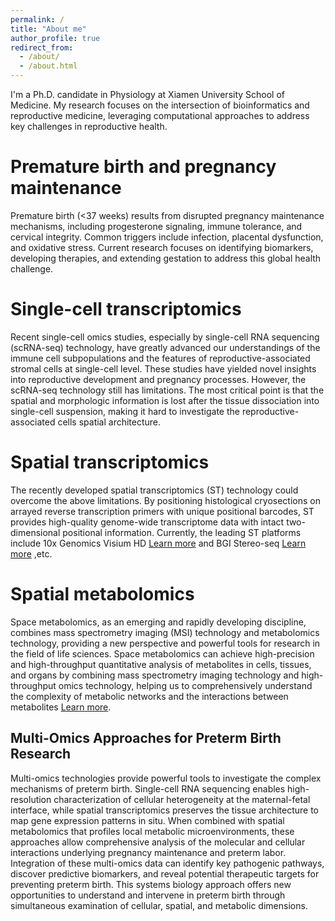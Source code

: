 ```yaml
---
permalink: /
title: "About me"
author_profile: true
redirect_from: 
  - /about/
  - /about.html
---
```


I'm a Ph.D. candidate in Physiology at Xiamen University School of Medicine. My research focuses on the intersection of bioinformatics and reproductive medicine, leveraging computational approaches to address key challenges in reproductive health.

Premature birth and pregnancy maintenance
======
Premature birth (<37 weeks) results from disrupted pregnancy maintenance mechanisms, including progesterone signaling, immune tolerance, and cervical integrity. Common triggers include infection, placental dysfunction, and oxidative stress. Current research focuses on identifying biomarkers, developing therapies, and extending gestation to address this global health challenge.


Single-cell transcriptomics
======
Recent single-cell omics studies, especially by single-cell RNA sequencing (scRNA-seq) technology, have greatly advanced our understandings of the immune cell subpopulations and the features of reproductive-associated stromal cells at single-cell level. These studies have yielded novel insights into reproductive development and pregnancy processes. However, the scRNA-seq technology still has limitations. The most critical point is that the spatial and morphologic information is lost after the tissue dissociation into single-cell suspension, making it hard to investigate the reproductive-associated cells spatial architecture.


Spatial transcriptomics
======
The recently developed spatial transcriptomics (ST) technology could overcome the above limitations. By positioning histological cryosections on arrayed reverse transcription primers with unique positional barcodes, ST provides high-quality genome-wide transcriptome data with intact two-dimensional positional information. Currently, the leading ST platforms include 10x Genomics Visium HD [Learn more](https://www.10xgenomics.com/platforms/visium)  and BGI Stereo-seq [Learn more](https://www.stomics.tech/) ,etc. 


Spatial metabolomics
======
Space metabolomics, as an emerging and rapidly developing discipline, combines mass spectrometry imaging (MSI) technology and metabolomics technology, providing a new perspective and powerful tools for research in the field of life sciences. Space metabolomics can achieve high-precision and high-throughput quantitative analysis of metabolites in cells, tissues, and organs by combining mass spectrometry imaging technology and high-throughput omics technology, helping us to comprehensively understand the complexity of metabolic networks and the interactions between metabolites [Learn more](https://www.oebiotech.com/kjdxzx/scatam-seq.html).



Multi-Omics Approaches for Preterm Birth Research
------
Multi-omics technologies provide powerful tools to investigate the complex mechanisms of preterm birth. Single-cell RNA sequencing enables high-resolution characterization of cellular heterogeneity at the maternal-fetal interface, while spatial transcriptomics preserves the tissue architecture to map gene expression patterns in situ. When combined with spatial metabolomics that profiles local metabolic microenvironments, these approaches allow comprehensive analysis of the molecular and cellular interactions underlying pregnancy maintenance and preterm labor. Integration of these multi-omics data can identify key pathogenic pathways, discover predictive biomarkers, and reveal potential therapeutic targets for preventing preterm birth. This systems biology approach offers new opportunities to understand and intervene in preterm birth through simultaneous examination of cellular, spatial, and metabolic dimensions.
